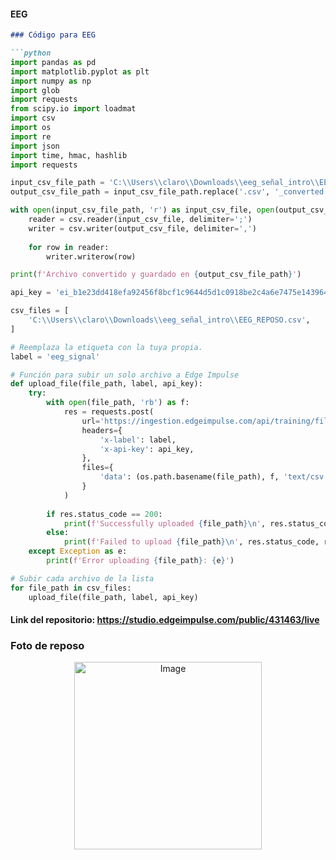 #### EEG

```markdown
### Código para EEG

```python
import pandas as pd
import matplotlib.pyplot as plt
import numpy as np
import glob
import requests
from scipy.io import loadmat
import csv
import os
import re
import json
import time, hmac, hashlib
import requests

input_csv_file_path = 'C:\\Users\\claro\\Downloads\\eeg_señal_intro\\EEG_REPOSO.csv'
output_csv_file_path = input_csv_file_path.replace('.csv', '_converted.csv')

with open(input_csv_file_path, 'r') as input_csv_file, open(output_csv_file_path, 'w', newline='') as output_csv_file:
    reader = csv.reader(input_csv_file, delimiter=';')
    writer = csv.writer(output_csv_file, delimiter=',')
    
    for row in reader:
        writer.writerow(row)

print(f'Archivo convertido y guardado en {output_csv_file_path}')

api_key = 'ei_b1e23dd418efa92456f8bcf1c9644d5d1c0918be2c4a6e7475e143964b2f6a0c'

csv_files = [
    'C:\\Users\\claro\\Downloads\\eeg_señal_intro\\EEG_REPOSO.csv',
]

# Reemplaza la etiqueta con la tuya propia.
label = 'eeg_signal'

# Función para subir un solo archivo a Edge Impulse
def upload_file(file_path, label, api_key):
    try:
        with open(file_path, 'rb') as f:
            res = requests.post(
                url='https://ingestion.edgeimpulse.com/api/training/files',
                headers={
                    'x-label': label,
                    'x-api-key': api_key,
                },
                files={
                    'data': (os.path.basename(file_path), f, 'text/csv')
                }
            )
        
        if res.status_code == 200:
            print(f'Successfully uploaded {file_path}\n', res.status_code, res.content)
        else:
            print(f'Failed to upload {file_path}\n', res.status_code, res.content)
    except Exception as e:
        print(f'Error uploading {file_path}: {e}')

# Subir cada archivo de la lista
for file_path in csv_files:
    upload_file(file_path, label, api_key)
```

#### Link del repositorio: https://studio.edgeimpulse.com/public/431463/live

### Foto de reposo
<p align="center">
    <img src="[EEG_REPOSO.jpg](https://github.com/AndreaRazuriMadrid/intro-senales-biomedicas/blob/main/ISB/Lab%2011%20-%20Edge%20Impulsion/Archivos_Claudia/EEG/EEG_REPOSO.jpg?raw=true)" alt="Image" width="300" height="300">
</p>

```


